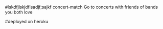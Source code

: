 #lskdfjlskjdflsadjf;sajkf concert-match
Go to concerts with friends of bands you both love

#deployed
on heroku
